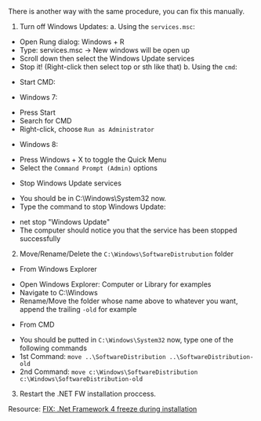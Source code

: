 There is another way with the same procedure, you can fix this manually.

1. Turn off Windows Updates:
a. Using the `services.msc`:
- Open Rung dialog: Windows + R
- Type: services.msc -> New windows will be open up
- Scroll down then select the Windows Update services
- Stop it! (Right-click then select top or sth like that)
b. Using the `cmd`:
* Start CMD:
- Windows 7:
+ Press Start
+ Search for CMD
+ Right-click, choose `Run as Administrator`
- Windows 8:
+ Press Windows + X to toggle the Quick Menu
+ Select the `Command Prompt (Admin)` options
* Stop Windows Update services
- You should be in C:\Windows\System32 now.
- Type the command to stop Windows Update:
+ net stop "Windows Update"
+ The computer should notice you that the service has been stopped successfully
2. Move/Rename/Delete the `C:\Windows\SoftwareDistrubution` folder
* From Windows Explorer
- Open Windows Explorer: Computer or Library for examples
- Navigate to C:\Windows
- Rename/Move the folder whose name above to whatever you want, append the trailing `-old` for example
* From CMD
- You should be putted in `C:\Windows\System32` now, type one of the following commands
- 1st Command: `move ..\SoftwareDistribution ..\SoftwareDistribution-old`
- 2nd Command: `move c:\Windows\SoftwareDistribution c:\Windows\SoftwareDistribution-old`
3. Restart the .NET FW installation proccess.

Resource: [FIX: .Net Framework 4 freeze during installation](https://windowspro.eu/fix-net-framework-4-freeze-installation)
